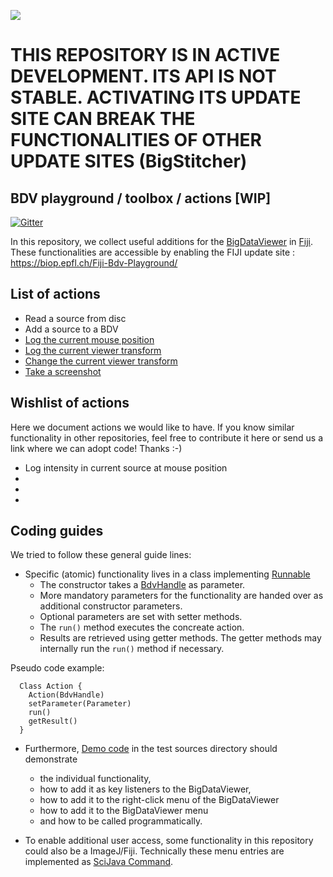 [![](https://travis-ci.com/bigdataviewer/bigdataviewer-playground.svg?branch=master)](https://travis-ci.com/bigdataviewer/bigdataviewer-playground)

# THIS REPOSITORY IS IN ACTIVE DEVELOPMENT. ITS API IS NOT STABLE. ACTIVATING ITS UPDATE SITE CAN BREAK THE FUNCTIONALITIES OF OTHER UPDATE SITES (BigStitcher)

## BDV playground / toolbox / actions [WIP]

[![Gitter](https://badges.gitter.im/bigdataviewer-playground/community.svg)](https://gitter.im/bigdataviewer-playground/community?utm_source=badge&utm_medium=badge&utm_campaign=pr-badge)

In this repository, we collect useful additions for the [BigDataViewer](https://imagej.net/BigDataViewer) in [Fiji](https://fiji.sc). These functionalities are accessible by enabling the FIJI update site : https://biop.epfl.ch/Fiji-Bdv-Playground/

## List of actions
* Read a source from disc
* Add a source to a BDV
* [Log the current mouse position](https://github.com/haesleinhuepf/bigdataviewer-playground/blob/master/src/test/src/sc/fiji/bdv/navigate/LogMousePositionDemo.java#L33)
* [Log the current viewer transform](https://github.com/haesleinhuepf/bigdataviewer-playground/blob/master/src/test/src/sc/fiji/bdv/navigate/ViewTransformSetAndLogDemo.java#L35)
* [Change the current viewer transform](https://github.com/haesleinhuepf/bigdataviewer-playground/blob/master/src/test/src/sc/fiji/bdv/navigate/ViewTransformSetAndLogDemo.java#L37-L40)
* [Take a screenshot](https://github.com/haesleinhuepf/bigdataviewer-playground/blob/master/src/test/src/sc/fiji/bdv/screenshot/ScreenshotDemo.java)

## Wishlist of actions
Here we document actions we would like to have. If you know similar functionality in other repositories, feel free to contribute it here or send us a link where we can adopt code! Thanks :-)
* Log intensity in current source at mouse position
* 
* 
* 

## Coding guides
We tried to follow these general guide lines:
* Specific (atomic) functionality lives in a class implementing [Runnable](https://docs.oracle.com/javase/7/docs/api/java/lang/Runnable.html)
  * The constructor takes a [BdvHandle](https://github.com/bigdataviewer/bigdataviewer-vistools/blob/master/src/main/java/bdvh/util/BdvHandle.java) as parameter.
  * More mandatory parameters for the functionality are handed over as additional constructor parameters.
  * Optional parameters are set with setter methods.
  * The `run()` method executes the concreate action.
  * Results are retrieved using getter methods. The getter methods may internally run the `run()` method if necessary.

Pseudo code example:
```
  Class Action {
    Action(BdvHandle)
    setParameter(Parameter)
    run()
    getResult()
  }
```

* Furthermore, [Demo code](https://github.com/haesleinhuepf/bigdataviewer-playground/tree/master/src/test/src/sc/fiji/bdv) in the test sources directory should demonstrate
  * the individual functionality, 
  * how to add it as key listeners to the BigDataViewer,
  * how to add it to the right-click menu of the BigDataViewer 
  * how to add it to the BigDataViewer menu
  * and how to be called programmatically.

* To enable additional user access, some functionality in this repository could also be a ImageJ/Fiji. Technically these menu entries are implemented as [SciJava Command](https://javadoc.scijava.org/SciJava/org/scijava/command/Command.html).
  
